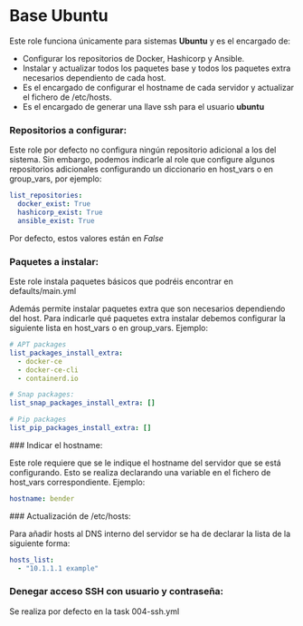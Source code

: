# Base Ubuntu

Este role funciona únicamente para sistemas **Ubuntu** y es el encargado de:

- Configurar los repositorios de Docker, Hashicorp y Ansible.
- Instalar y actualizar todos los paquetes base y todos los paquetes extra necesarios dependiento de cada host.
- Es el encargado de configurar el hostname de cada servidor y actualizar el fichero de /etc/hosts.
- Es el encargado de generar una llave ssh para el usuario **ubuntu**

### Repositorios a configurar:

Este role por defecto no configura ningún repositorio adicional a los del sistema. Sin embargo, podemos indicarle al role que configure algunos repositorios adicionales configurando un diccionario en host_vars o en group_vars, por ejemplo:

```YAML
list_repositories:
  docker_exist: True
  hashicorp_exist: True
  ansible_exist: True
```

Por defecto, estos valores están en _False_

### Paquetes a instalar:

Este role instala paquetes básicos que podréis encontrar en defaults/main.yml

Además permite instalar paquetes extra que son necesarios dependiendo del host. Para indicarle qué paquetes extra instalar debemos configurar la siguiente lista en host_vars o en group_vars. Ejemplo:

```YAML
# APT packages
list_packages_install_extra:
  - docker-ce
  - docker-ce-cli
  - containerd.io

# Snap packages:
list_snap_packages_install_extra: []

# Pip packages
list_pip_packages_install_extra: []
```

### Indicar el hostname:

Este role requiere que se le indique el hostname del servidor que se está configurando. Esto se realiza declarando una variable en el fichero de host_vars correspondiente. Ejemplo:

```YAML
hostname: bender
```

### Actualización de /etc/hosts:

Para añadir hosts al DNS interno del servidor se ha de declarar la lista de la siguiente forma:

```YAML
hosts_list:
  - "10.1.1.1 example"
```

### Denegar acceso SSH con usuario y contraseña:
Se realiza por defecto en la task 004-ssh.yml
